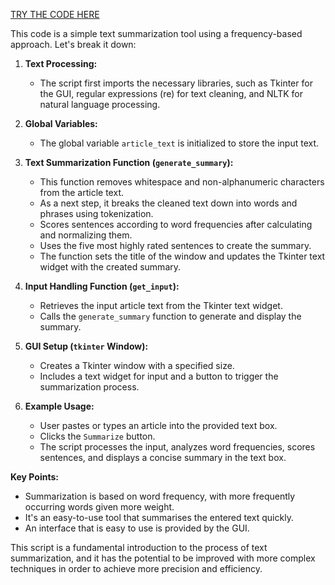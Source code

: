  [TRY THE CODE HERE](https://colab.research.google.com/drive/1RmfBPra0td3G_1MtCXNBED0DeQ28u0Hq?usp=sharing) 

This code is a simple text summarization tool using a frequency-based approach. Let's break it down:

1. **Text Processing:**
   - The script first imports the necessary libraries, such as Tkinter for the GUI, regular expressions (re) for text cleaning, and NLTK for natural language processing.

2. **Global Variables:**
   - The global variable `article_text` is initialized to store the input text.

3. **Text Summarization Function (`generate_summary`):**
   * This function removes whitespace and non-alphanumeric characters from the article text.
   * As a next step, it breaks the cleaned text down into words and phrases using tokenization.
   * Scores sentences according to word frequencies after calculating and normalizing them.
   * Uses the five most highly rated sentences to create the summary.
   * The function sets the title of the window and updates the Tkinter text widget with the created summary.

4. **Input Handling Function (`get_input`):**
   - Retrieves the input article text from the Tkinter text widget.
   - Calls the `generate_summary` function to generate and display the summary.

5. **GUI Setup (`tkinter` Window):**
   - Creates a Tkinter window with a specified size.
   - Includes a text widget for input and a button to trigger the summarization process.

6. **Example Usage:**
   - User pastes or types an article into the provided text box.
   - Clicks the `Summarize` button.
   - The script processes the input, analyzes word frequencies, scores sentences, and displays a concise summary in the text box.

**Key Points:**
   - Summarization is based on word frequency, with more frequently occurring words given more weight.
   - It's an easy-to-use tool that summarises the entered text quickly.
   - An interface that is easy to use is provided by the GUI.


This script is a fundamental introduction to the process of text summarization, and it has the potential to be improved with more complex techniques in order to achieve more precision and efficiency.

